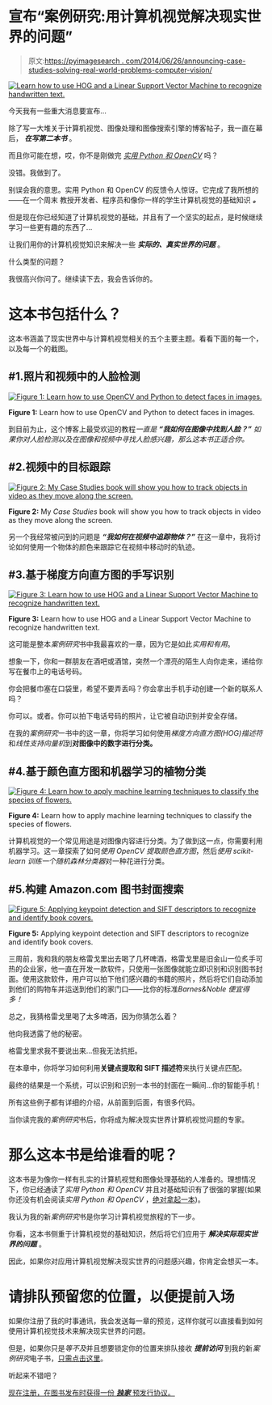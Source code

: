 # 宣布“案例研究:用计算机视觉解决现实世界的问题”

> 原文:[https://pyimagesearch . com/2014/06/26/announcing-case-studies-solving-real-world-problems-computer-vision/](https://pyimagesearch.com/2014/06/26/announcing-case-studies-solving-real-world-problems-computer-vision/)

[![Learn how to use HOG and a Linear Support Vector Machine to recognize handwritten text.](../Images/a940620f812d11e2033db995c22ded0c.png)](https://pyimagesearch.com/wp-content/uploads/2014/05/digit_recognition.jpg)

今天我有一些重大消息要宣布…

除了写一大堆关于计算机视觉、图像处理和图像搜索引擎的博客帖子，我一直在幕后， ***在写第二本书*** 。

而且你可能在想，哎，你不是刚做完 *[实用 Python 和 OpenCV](https://pyimagesearch.com/practical-python-opencv/)* 吗？

没错。我做到了。

别误会我的意思。实用 Python 和 OpenCV 的反馈令人惊讶。它完成了我所想的——在一个周末 教授开发者、程序员和像你一样的学生计算机视觉的基础知识 ***。***

但是现在你已经知道了计算机视觉的基础，并且有了一个坚实的起点，是时候继续学习一些更有趣的东西了…

让我们用你的计算机视觉知识来解决一些 ***实际的、真实世界的问题*** 。

什么类型的问题？

我很高兴你问了。继续读下去，我会告诉你的。

# 这本书包括什么？

这本书涵盖了现实世界中与计算机视觉相关的五个主要主题。看看下面的每一个，以及每一个的截图。

## #1.照片和视频中的人脸检测

[![Figure 1: Learn how to use OpenCV and Python to detect faces in images.](../Images/fc3113efe172d94e5dafb792e23b8fae.png)](https://pyimagesearch.com/wp-content/uploads/2014/05/face_detection.jpg)

**Figure 1:** Learn how to use OpenCV and Python to detect faces in images.

到目前为止，这个博客上最受欢迎的教程*一直是 ***“我如何在图像中找到人脸？”*** 如果你对人脸检测以及在图像和视频中寻找人脸感兴趣，那么这本书正适合你。*

## #2.视频中的目标跟踪

[![Figure 2: My Case Studies book will show you how to track objects in video as they move along the screen.](../Images/ee460d84db3b859d5eccea89fdbefe83.png)](https://pyimagesearch.com/wp-content/uploads/2014/05/object_tracking.jpg)

**Figure 2:** My *Case Studies* book will show you how to track objects in video as they move along the screen.

另一个我经常被问到的问题是 ***“我如何在视频中追踪物体？”*** 在这一章中，我将讨论如何使用一个物体的颜色来跟踪它在视频中移动时的轨迹。

## #3.基于梯度方向直方图的手写识别

[![Figure 3: Learn how to use HOG and a Linear Support Vector Machine to recognize handwritten text.](../Images/b47238cb858bf3b9c95ec257e542ba93.png)](https://pyimagesearch.com/wp-content/uploads/2014/05/digits_top.jpg)

**Figure 3:** Learn how to use HOG and a Linear Support Vector Machine to recognize handwritten text.

这可能是整本*案例研究*书中我最喜欢的一章，因为它是如此*实用和有用*。

想象一下，你和一群朋友在酒吧或酒馆，突然一个漂亮的陌生人向你走来，递给你写在餐巾上的电话号码。

你会把餐巾塞在口袋里，希望不要弄丢吗？你会拿出手机手动创建一个新的联系人吗？

你可以。或者。你可以拍下电话号码的照片，让它被自动识别并安全存储。

在我的*案例研究*一书中的这一章，你将学习如何使用*梯度方向直方图(HOG)描述符*和*线性支持向量机*到**对图像中的数字进行分类。**

## #4.基于颜色直方图和机器学习的植物分类

[![Figure 4: Learn how to apply machine learning techniques to classify the species of flowers.](../Images/1e3d93a6dae79c9284c3f460d0fc764e.png)](https://pyimagesearch.com/wp-content/uploads/2014/05/plant_classification.jpg)

**Figure 4:** Learn how to apply machine learning techniques to classify the species of flowers.

计算机视觉的一个常见用途是对图像内容进行分类。为了做到这一点，你需要利用机器学习。这一章探索了如何*使用 OpenCV 提取颜色直方图*，然后*使用 scikit-learn 训练一个随机森林分类器*对一种花进行分类。

## #5.构建 Amazon.com 图书封面搜索

[![Figure 5: Applying keypoint detection and SIFT descriptors to recognize and identify book covers.](../Images/7f98b3488a4d0cfcedd9d68fbc70c005.png)](https://pyimagesearch.com/wp-content/uploads/2014/05/book_cover.jpg)

**Figure 5:** Applying keypoint detection and SIFT descriptors to recognize and identify book covers.

三周前，我和我的朋友格雷戈里出去喝了几杯啤酒，格雷戈里是旧金山一位炙手可热的企业家，他一直在开发一款软件，只使用一张图像就能立即识别和识别图书封面。使用这款软件，用户可以拍下他们感兴趣的书籍的照片，然后将它们自动添加到他们的购物车并运送到他们的家门口——比你的标准*Barnes&Noble 便宜得多！*

总之，我猜格雷戈里喝了太多啤酒，因为你猜怎么着？

他向我透露了他的秘密。

格雷戈里求我不要说出来…但我无法抗拒。

在本章中，你将学习如何利用**关键点提取和 SIFT 描述符**来执行关键点匹配。

最终的结果是一个系统，可以识别和识别一本书的封面在一瞬间…你的智能手机！

所有这些例子都有详细的介绍，从前面到后面，有很多代码。

当你读完我的*案例研究*书后，你将成为解决现实世界计算机视觉问题的专家。

# 那么这本书是给谁看的呢？

这本书是为像你一样有扎实的计算机视觉和图像处理基础的人准备的。理想情况下，你已经通读了*实用 Python 和 OpenCV* 并且对基础知识有了很强的掌握(如果你还没有机会阅读*实用 Python 和 OpenCV* ，[绝对拿起一本](https://pyimagesearch.com/practical-python-opencv/))。

我认为我的新*案例研究*书是你学习计算机视觉旅程的下一步。

你看，这本书侧重于计算机视觉的基础知识，然后将它们应用于 ***解决实际现实世界的问题*** 。

因此，如果你对应用计算机视觉解决现实世界的问题感兴趣，你肯定会想买一本。

# 请排队预留您的位置，以便提前入场

如果你注册了我的时事通讯，我会发送每一章的预览，这样你就可以直接看到如何使用计算机视觉技术来解决现实世界的问题。

但是，如果你只是*等不及*并且想要锁定你的位置来排队接收 ***提前访问*** 到我的新*案例研究*电子书，[只需点击这里](https://pyimagesearch.com/case-studies/)。

听起来不错吧？

[现在注册，在图书发布时获得一份 ***独家*** 预发行协议。](https://pyimagesearch.com/case-studies/)